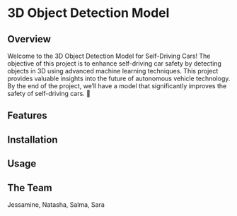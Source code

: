 # 3D Object Detection Model 
## Overview
Welcome to the 3D Object Detection Model for Self-Driving Cars! The objective of this project is to enhance self-driving car safety by detecting objects in 3D using advanced machine learning techniques. This project provides valuable insights into the future of autonomous vehicle technology. By the end of the project, we’ll have a model that significantly improves the safety of self-driving cars. 🚙
## Features
## Installation 
## Usage
## The Team 
Jessamine, Natasha, Salma, Sara

